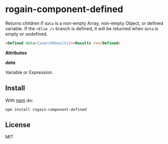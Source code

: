 # rogain-component-defined

Returns children if `data` is a non-empty Array, non-empty Object, or defined variable.  If the `<Else />` branch is defined, it will be returned when `data` is empty or undefined.

```html
<Defined data={searchResults}><Results /></Defined>
```

__Attributes__

___data___

Variable or Expression.

## Install 

With [npm](https://www.npmjs.com) do:

```
npm install rogain-component-defined
```

## License

MIT